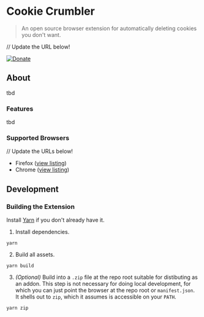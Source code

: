 # Cookie Crumbler

> An open source browser extension for automatically deleting cookies you don't want.

// Update the URL below!

[![Donate](https://img.shields.io/badge/Donate%20$5-PayPal-brightgreen.svg)](https://paypal.me/downloadmanager/5)

## About

tbd

### Features

tbd

### Supported Browsers

// Update the URLs below!

- Firefox ([view listing](https://addons.mozilla.org/en-US/firefox/addon/synology-download-manager/))
- Chrome ([view listing](https://chrome.google.com/webstore/detail/synology-download-manager/iaijiochiiocodhamehbpmdlobhgghgi))

## Development

### Building the Extension

Install [Yarn](https://github.com/yarnpkg/yarn) if you don't already have it.

1. Install dependencies.

  ```
  yarn
  ```

2. Build all assets.

  ```
  yarn build
  ```

3. _(Optional)_ Build into a `.zip` file at the repo root suitable for distibuting as an addon. This step is not necessary for doing local development, for which you can just point the browser at the repo root or `manifest.json`. It shells out to `zip`, which it assumes is accessible on your `PATH`.

  ```
  yarn zip
  ```
